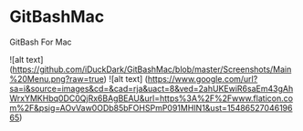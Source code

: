 # GitBashMac
GitBash For Mac


![alt text] (https://github.com/iDuckDark/GitBashMac/blob/master/Screenshots/Main%20Menu.png?raw=true)
![alt text] (https://www.google.com/url?sa=i&source=images&cd=&cad=rja&uact=8&ved=2ahUKEwiR6saEm43gAhWrxYMKHbq0DC0QjRx6BAgBEAU&url=https%3A%2F%2Fwww.flaticon.com%2F&psig=AOvVaw0ODb85bFOHSPmP091MHIN1&ust=1548652704619665)
